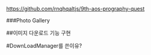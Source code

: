 https://github.com/rnqhqaltjs/9th-aos-prography-quest

###Photo Gallery

##이미지 다운로드 기능 구현

#DownLoadManager를 쓴이유?

